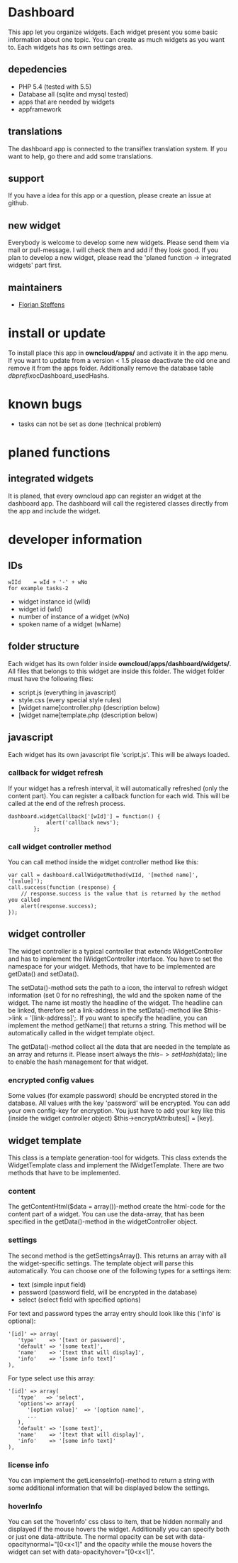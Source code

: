 # Dashboard
This app let you organize widgets. Each widget present you some basic information about one topic.
You can create as much widgets as you want to. Each widgets has its own settings area.

## depedencies
* PHP 5.4 (tested with 5.5)
* Database all (sqlite and mysql tested)
* apps that are needed by widgets
* appframework

## translations
The dashboard app is connected to the transiflex translation system.
If you want to help, go there and add some translations.

## support
If you have a idea for this app or a question, please create an issue at github.

## new widget
Everybody is welcome to develop some new widgets. Please send them via mail or pull-message. I will check them and add if they look good.
If you plan to develop a new widget, please read the 'planed function -> integrated widgets' part first.

## maintainers
* [Florian Steffens](https://github.com/fjies)

# install or update
To install place this app in **owncloud/apps/** and activate it in the app menu.
If you want to update from a version < 1.5 please deactivate the old one and remove it from the apps folder.
Additionally remove the database table *dbprefix*ocDashboard_usedHashs.

# known bugs
* tasks can not be set as done (technical problem)

# planed functions

## integrated widgets
It is planed, that every owncloud app can register an widget at the dashboard app.
The dashboard will call the registered classes directly from the app and include the widget.

# developer information

## IDs
    wIId    = wId + '-' + wNo
    for example tasks-2

* widget instance id (wIId)
* widget id (wId)
* number of instance of a widget (wNo)
* spoken name of a widget (wName)

## folder structure
Each widget has its own folder inside **owncloud/apps/dashboard/widgets/**. 
All files that belongs to this widget are inside this folder.
The widget folder must have the following files:

* script.js (everything in javascript)
* style.css (every special style rules)
* [widget name]controller.php (description below)
* [widget name]template.php (description below)

## javascript
Each widget has its own javascript file 'script.js'. This will be always loaded.

### callback for widget refresh
If your widget has a refresh interval, it will automatically refreshed (only the content part).
You can register a callback function for each wId. This will be called at the end of the refresh process.

    dashboard.widgetCallback['[wId]'] = function() {
                alert('callback news');
            };

### call widget controller method
You can call method inside the widget controller method like this:

    var call = dashboard.callWidgetMethod(wIId, '[method name]', '[value]');
    call.success(function (response) {
        // response.success is the value that is returned by the method you called
        alert(response.success);
    });


## widget controller
The widget controller is a typical controller that extends WidgetController and has to implement the IWidgetController interface.
You have to set the namespace for your widget.
Methods, that have to be implemented are getData() and setData().

The setData()-method sets the path to a icon, the interval to refresh widget information (set 0 for no refreshing), the wId and the spoken name of the widget. The name ist mostly the headline of the widget.
The headline can be linked, therefore set a link-address in the setData()-method like $this->link = '[link-address]';.
If you want to specify the headline, you can implement the method getName() that returns a string. This method will be automatically called in the widget template object.

The getData()-method collect all the data that are needed in the template as an array and returns it. Please insert always the $this->setHash($data); line to enable the hash management for that widget.

### encrypted config values
Some values (for example password) should be encrypted stored in the database. All values with the key 'password' will be encrypted. You can add your own config-key for encryption. You just have to add your key like this (inside the widget controller object) $this->encryptAttributes[] = [key].
 
## widget template
This class is a template generation-tool for widgets. This class extends the WidgetTemplate class and implement the IWidgetTemplate. There are two methods that have to be implemented.

### content
The getContentHtml($data = array())-method create the html-code for the content part of a widget. You can use the data-array, that has been specified in the getData()-method in the widgetController object.

### settings
The second method is the getSettingsArray(). This returns an array with all the widget-specific settings. The template object will parse this automatically.
You can choose one of the following types for a settings item:

* text (simple input field)
* password (password field, will be encrypted in the database)
* select (select field with specified options)

For text and password types the array entry should look like this ('info' is optional):
    
    '[id]' => array(
       'type'    => '[text or password]',
       'default' => '[some text]',
       'name'    => '[text that will display]',
       'info'    => '[some info text]'
    ),
    
For type select use this array:

    '[id]' => array(
       'type'   => 'select',
       'options'=> array(
          '[option value]'  => '[option name]',
          ...
       ),
       'default' => '[some text]',
       'name'    => '[text that will display]',
       'info'    => '[some info text]'
    ),
    
### license info
You can implement the getLicenseInfo()-method to return a string with some additional information that will be displayed below the settings.
    
### hoverInfo
You can set the 'hoverInfo' css class to item, that be hidden normally and displayed if the mouse hovers the widget.
Additionally you can specify both or just one data-attribute. The normal opacity can be set with data-opacitynormal="[0<x<1]" and the opacity while the mouse hovers the widget can set with data-opacityhover="[0<x<1]". 